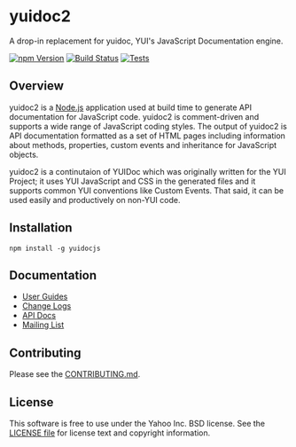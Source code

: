 # yuidoc2

A drop-in replacement for yuidoc, YUI's JavaScript Documentation engine.

[![npm Version](https://img.shields.io/npm/v/yuidocjs.svg?style=flat-square)](https://www.npmjs.org/package/yuidocjs)
[![Build Status](http://img.shields.io/travis/yui/yuidoc.svg?style=flat-square)](https://travis-ci.org/yui/yuidoc)
[![Tests](https://github.com/jasonmishi/yuidoc2/actions/workflows/tests.yml/badge.svg)](https://github.com/jasomishi/yuidoc2)

## Overview

yuidoc2 is a [Node.js](http://nodejs.org/) application used at build time to
generate API documentation for JavaScript code. yuidoc2 is comment-driven and
supports a wide range of JavaScript coding styles. The output of yuidoc2 is API
documentation formatted as a set of HTML pages including information about
methods, properties, custom events and inheritance for JavaScript objects.

yuidoc2 is a continutaion of YUIDoc which was originally written for the YUI
Project; it uses YUI JavaScript and CSS in the generated files and it supports
common YUI conventions like Custom Events. That said, it can be used easily and
productively on non-YUI code.

## Installation

    npm install -g yuidocjs

## Documentation

* [User Guides](https://jasonmishi.github.io/yuidoc2.github.io/)
* [Change Logs](https://github.com/yui/yuidoc/releases)
* [API Docs](http://yui.github.io/yuidoc/api/)
* [Mailing List](https://groups.google.com/forum/#!forum/yuidoc)

## Contributing

Please see the [CONTRIBUTING.md](CONTRIBUTING.md).

## License

This software is free to use under the Yahoo Inc. BSD license. See the
[LICENSE file](LICENSE) for license text and copyright information.
